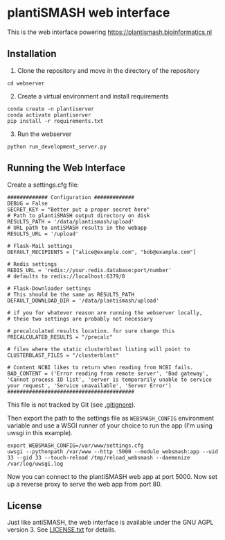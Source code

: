 plantiSMASH web interface
=========================

This is the web interface powering https://plantismash.bioinformatics.nl

Installation
------------

1. Clone the repository and move in the directory of the repository

``` 
cd webserver 
```

2. Create a virtual environment and install requirements

```
conda create -n plantiserver 
conda activate plantiserver 
pip install -r requirements.txt
```

3. Run the webserver

```
python run_development_server.py
```

Running the Web Interface
-------------------------

Create a settings.cfg file:

```
############# Configuration #############
DEBUG = False
SECRET_KEY = "Better put a proper secret here"
# Path to plantiSMASH output directory on disk
RESULTS_PATH = '/data/plantismash/upload'
# URL path to antiSMASH results in the webapp
RESULTS_URL = '/upload'

# Flask-Mail settings
DEFAULT_RECIPIENTS = ["alice@example.com", "bob@example.com"]

# Redis settings
REDIS_URL = 'redis://your.redis.database:port/number'
# defaults to redis://localhost:6379/0

# Flask-Downloader settings
# This should be the same as RESULTS_PATH
DEFAULT_DOWNLOAD_DIR = '/data/plantismash/upload'

# if you for whatever reason are running the webserver locally,
# these two settings are probably not necessary

# precalculated results location. for sure change this
PRECALCULATED_RESULTS = "/precalc"

# files where the static clusterblast listing will point to
CLUSTERBLAST_FILES = "/clusterblast"

# Content NCBI likes to return when reading from NCBI fails.
BAD_CONTENT = ('Error reading from remote server', 'Bad gateway', 'Cannot process ID list', 'server is temporarily unable to service your request', 'Service unavailable', 'Server Error')
#########################################
```

This file is not tracked by Git (see [.gitignore](./.gitignore)). 

Then export the path to the settings file as `WEBSMASH_CONFIG` environment
variable and use a WSGI runner of your choice to run the app (I'm using uwsgi
in this example).

```
export WEBSMASH_CONFIG=/var/www/settings.cfg
uwsgi --pythonpath /var/www --http :5000 --module websmash:app --uid 33 --gid 33 --touch-reload /tmp/reload_websmash --daemonize /var/log/uwsgi.log
```

Now you can connect to the plantiSMASH web app at port 5000. Now set up a reverse proxy to serve the web app from port 80.

License
-------

Just like antiSMASH, the web interface is available under the GNU AGPL version 3.
See [LICENSE.txt](./LICENSE.txt) for details.
